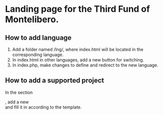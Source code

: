 # Landing page for the Third Fund of Montelibero.

## How to add language
1) Add a folder named /lng/, where index.html will be located in the corresponding language.
2) In index.html in other languages, add a new button for switching.
3) In index.php, make changes to define and redirect to the new language.

## How to add a supported project
In the section <div class="projects">, add a new  <article class="project"> and fill it in according to the template.